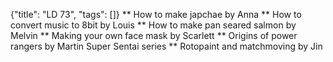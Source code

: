 {"title": "LD 73", "tags": []}
** How to make japchae by Anna
** How to convert music to 8bit by Louis
** How to make pan seared salmon by Melvin
** Making your own face mask by Scarlett
** Origins of power rangers by Martin
Super Sentai series
** Rotopaint and matchmoving by Jin

